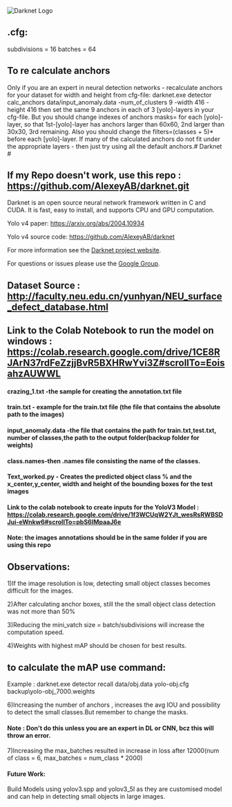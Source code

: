 ![Darknet Logo](http://pjreddie.com/media/files/darknet-black-small.png)

## .cfg:
subdivisions = 16
batches = 64
## To re calculate anchors
Only if you are an expert in neural detection networks - recalculate anchors for your dataset for width and height from cfg-file: darknet.exe detector calc_anchors data/input_anomaly.data -num_of_clusters 9 -width 416 -height 416 then set the same 9 anchors in each of 3 [yolo]-layers in your cfg-file. But you should change indexes of anchors masks= for each [yolo]-layer, so that 1st-[yolo]-layer has anchors larger than 60x60, 2nd larger than 30x30, 3rd remaining. Also you should change the filters=(classes + 5)*<number of mask> before each [yolo]-layer. If many of the calculated anchors do not fit under the appropriate layers - then just try using all the default anchors.# Darknet #
## If my Repo  doesn't work, use this repo : https://github.com/AlexeyAB/darknet.git
Darknet is an open source neural network framework written in C and CUDA. It is fast, easy to install, and supports CPU and GPU computation.

Yolo v4 paper: https://arxiv.org/abs/2004.10934

Yolo v4 source code: https://github.com/AlexeyAB/darknet

For more information see the [Darknet project website](http://pjreddie.com/darknet).

For questions or issues please use the [Google Group](https://groups.google.com/forum/#!forum/darknet).

## Dataset Source : http://faculty.neu.edu.cn/yunhyan/NEU_surface_defect_database.html

## Link to the Colab Notebook to run the model on windows : https://colab.research.google.com/drive/1CE8RJArN37rdFeZzjjBvR5BXHRwYvi3Z#scrollTo=EoisahzAUWWL

#### crazing_1.txt -the sample for creating the annotation.txt file

#### train.txt - example for the train.txt file (the file that contains the absolute path to the images)

#### input_anomaly.data -the file that contains the path for train.txt,test.txt, number of classes,the path to the output folder(backup folder for weights)

#### class.names-then .names file consisting the name of the classes.

#### Text_worked.py - Creates the predicted object class % and the x_center,y_center, width and height of the bounding boxes for the test images

#### Link to the colab notebook to create inputs for the YoloV3 Model : https://colab.research.google.com/drive/1f3WCUqW2YJt_wesRsRWBSDJui-eWnkw6#scrollTo=pbS6IMpaaJ6e

#### Note: the images annotations should be in the same folder if you are using this repo

## Observations:

1)If the image resolution is low, detecting small object classes becomes difficult for the images.

2)After calculating anchor boxes, still the the small object class detection was not more than 50%

3)Reducing the mini_vatch size = batch/subdivisions will increase the computation speed.

4)Weights with highest mAP should be chosen for best results.
## to calculate the mAP use command:
Example : darknet.exe detector recall data/obj.data yolo-obj.cfg backup\yolo-obj_7000.weights


6)Increasing the number of anchors , increases the avg IOU and possibility to detect the small classes.But remember to change the masks.
#### Note : Don't do this unless you are an expert in DL or CNN, bcz this will throw an error.
7)Increasing the max_batches resulted in increase in loss after 12000(num of class = 6, max_batches = num_class * 2000)

#### Future Work:
Build Models using yolov3.spp and yolov3_5l as they are customised model and can help in detecting small objects in large images.
